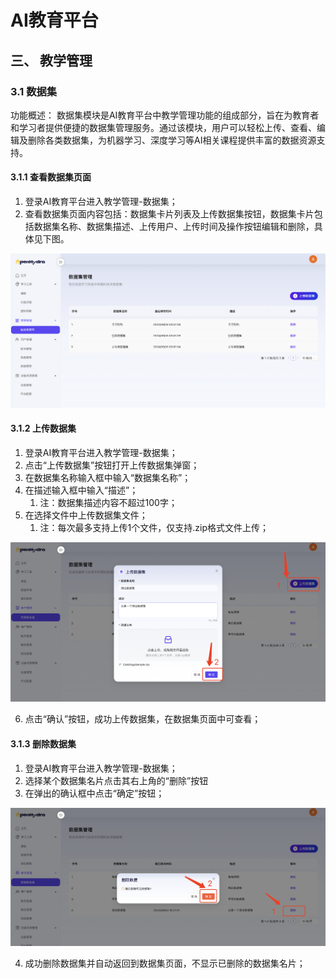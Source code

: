 # AI教育平台
## 三、 教学管理
### 3.1 数据集
功能概述：
数据集模块是AI教育平台中教学管理功能的组成部分，旨在为教育者和学习者提供便捷的数据集管理服务。通过该模块，用户可以轻松上传、查看、编辑及删除各类数据集，为机器学习、深度学习等AI相关课程提供丰富的数据资源支持。

#### 3.1.1 查看数据集页面
1. 登录AI教育平台进入教学管理-数据集；
2. 查看数据集页面内容包括：数据集卡片列表及上传数据集按钮，数据集卡片包括数据集名称、数据集描述、上传用户、上传时间及操作按钮编辑和删除，具体见下图。

![查看数据集页面](06-03manage/06-03-01datasetview.png)

#### 3.1.2 上传数据集
1. 登录AI教育平台进入教学管理-数据集；
2. 点击“上传数据集”按钮打开上传数据集弹窗；
3. 在数据集名称输入框中输入“数据集名称”；
4. 在描述输入框中输入“描述”；
   1. 注：数据集描述内容不超过100字；
5. 在选择文件中上传数据集文件；
   1. 注：每次最多支持上传1个文件，仅支持.zip格式文件上传；

![填写数据集内容](06-03manage/06-03-02writedataset.png)

6. 点击“确认”按钮，成功上传数据集，在数据集页面中可查看；

#### 3.1.3 删除数据集
1. 登录AI教育平台进入教学管理-数据集；
2. 选择某个数据集名片点击其右上角的“删除”按钮
3. 在弹出的确认框中点击“确定”按钮；

![删除数据集](06-03manage/06-03-03deletedataset.png)

4. 成功删除数据集并自动返回到数据集页面，不显示已删除的数据集名片；